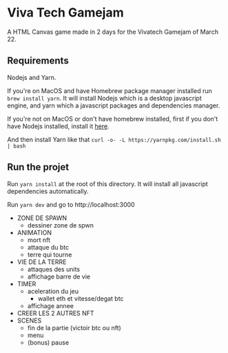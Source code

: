 # Viva Tech Gamejam

A HTML Canvas game made in 2 days for the Vivatech Gamejam of March 22.

## Requirements

Nodejs and Yarn.

If you're on MacOS and have Homebrew package manager installed run `brew install yarn`. It will install Nodejs which is a desktop javascript engine, and yarn which a javascript packages and dependencies manager.

If you're not on MacOS or don't have homebrew installed, first if you don't have Nodejs installed, install it [here](https://nodejs.org/en/download/).

And then install Yarn like that `curl -o- -L https://yarnpkg.com/install.sh | bash`

## Run the projet

Run `yarn install` at the root of this directory. It will install all javascript dependencies automatically.

Run `yarn dev` and go to http://localhost:3000

- ZONE DE SPAWN
	- dessiner zone de spwn
- ANIMATION
	- mort nft
	- attaque du btc
	- terre qui tourne
- VIE DE LA TERRE
	- attaques des units
	- affichage barre de vie
- TIMER
	- aceleration du jeu
		- wallet eth et vitesse/degat btc
	- affichage annee
- CREER LES 2 AUTRES NFT
- SCENES
	- fin de la partie (victoir btc ou nft)
	- menu
	- (bonus) pause
